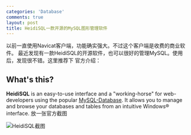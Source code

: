 ```yaml
---
categories: 'Database'
comments: true
layout: post
title: HeidiSQL一款开源的MySQL图形管理软件
---
```

以前一直使用Navicat客户端，功能确实强大。不过这个客户端是收费的商业软件。
最近发现有一款HeidiSQL的开源软件，也可以很好的管理MySQL。使用后，发现很不错。这里推荐下
官方介绍：
<h2>What's this?</h2>
<strong>HeidiSQL</strong> is an easy-to-use interface and a "working-horse" for web-developers using the popular <a href="http://www.mysql.com/">MySQL-Database</a>. It allows you to manage and browse your databases and tables from an intuitive Windows® interface.
放一张官方截图

![HeidiSQL截图](http://farm9.staticflickr.com/8532/8514908842_dc927b15ef_z.jpg)
